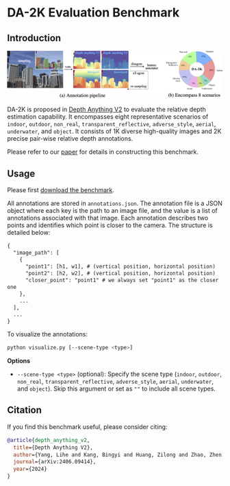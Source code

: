 # DA-2K Evaluation Benchmark

## Introduction

![DA-2K](assets/DA-2K.png)

DA-2K is proposed in [Depth Anything V2](https://depth-anything-v2.github.io) to evaluate the relative depth estimation capability. It encompasses eight representative scenarios of `indoor`, `outdoor`, `non_real`, `transparent_reflective`, `adverse_style`, `aerial`, `underwater`, and `object`. It consists of 1K diverse high-quality images and 2K precise pair-wise relative depth annotations.

Please refer to our [paper](https://arxiv.org/abs/2406.09414) for details in constructing this benchmark.


## Usage

Please first [download the benchmark]().

All annotations are stored in `annotations.json`. The annotation file is a JSON object where each key is the path to an image file, and the value is a list of annotations associated with that image. Each annotation describes two points and identifies which point is closer to the camera. The structure is detailed below:

```
{
  "image_path": [
    {
      "point1": [h1, w1], # (vertical position, horizontal position)
      "point2": [h2, w2], # (vertical position, horizontal position)
      "closer_point": "point1" # we always set "point1" as the closer one
    },
    ...
  ],
  ...
}
```

To visualize the annotations:
```bash
python visualize.py [--scene-type <type>]
```

**Options**
- `--scene-type <type>` (optional): Specify the scene type (`indoor`, `outdoor`, `non_real`, `transparent_reflective`, `adverse_style`, `aerial`, `underwater`, and `object`). Skip this argument or set <type> as `""` to include all scene types.

## Citation

If you find this benchmark useful, please consider citing:

```bibtex
@article{depth_anything_v2,
  title={Depth Anything V2},
  author={Yang, Lihe and Kang, Bingyi and Huang, Zilong and Zhao, Zhen and Xu, Xiaogang and Feng, Jiashi and Zhao, Hengshuang},
  journal={arXiv:2406.09414},
  year={2024}
}
```